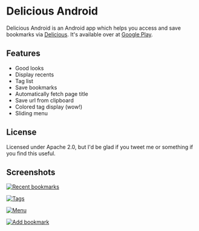 Delicious Android
=================

Delicious Android is an Android app which helps you access and save bookmarks via [Delicious](http://www.delicious.com/).
It's available over at [Google Play](https://play.google.com/store/apps/details?id=se.alexanderblom.delicious).

Features
--------

* Good looks
* Display recents
* Tag list
* Save bookmarks
* Automatically fetch page title
* Save url from clipboard
* Colored tag display (wow!)
* Sliding menu

License
-------
Licensed under Apache 2.0, but I'd be glad if you tweet me or something if you find this useful.

Screenshots
-----------
[![Recent bookmarks](https://raw.github.com/lexs/android-delicious/master/screenshots/1_small.png)](https://raw.github.com/lexs/android-delicious/master/screenshots/1.png)

[![Tags](https://raw.github.com/lexs/android-delicious/master/screenshots/2_small.png)](https://raw.github.com/lexs/android-delicious/master/screenshots/2.png)

[![Menu](https://raw.github.com/lexs/android-delicious/master/screenshots/3_small.png)](https://raw.github.com/lexs/android-delicious/master/screenshots/3.png)

[![Add bookmark](https://raw.github.com/lexs/android-delicious/master/screenshots/4_small.png)](https://raw.github.com/lexs/android-delicious/master/screenshots/4.png)